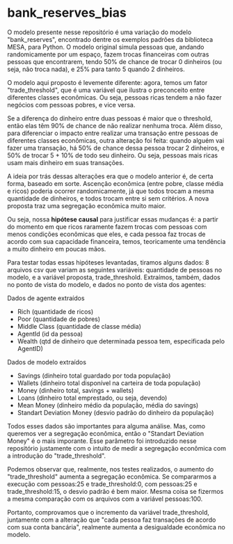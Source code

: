 # bank_reserves_bias

O modelo presente nesse repositório é uma variação do modelo "bank_reserves", encontrado dentre os exemplos padrões da biblioteca MESA, para Python. O modelo original simula pessoas que, andando randomicamente por um espaço, fazem trocas financeiras com outras pessoas que encontrarem, tendo 50% de chance de trocar 0 dinheiros (ou seja, não troca nada), e 25% para tanto 5 quando 2 dinheiros.

O modelo aqui proposto é levemente diferente: agora, temos um fator "trade_threshold", que é uma variável que ilustra o preconceito entre diferentes classes econômicas. Ou seja, pessoas ricas tendem a não fazer negócios com pessoas pobres, e vice versa.

Se a diferença do dinheiro entre duas pessoas é maior que o threshold, então elas têm 90% de chance de não realizar nenhuma troca. Além disso, para diferenciar o impacto entre realizar uma transação entre pessoas de diferentes classes econômicas, outra alteração foi feita: quando alguém vai fazer uma transação, há 50% de chance dessa pessoa trocar 2 dinheiros, e 50% de trocar 5 + 10% de todo seu dinheiro. Ou seja, pessoas mais ricas usam mais dinheiro em suas transações.

A ideia por trás dessas alterações era que o modelo anterior é, de certa forma, baseado em sorte. Ascenção econômica (entre pobre, classe média e ricos) poderia ocorrer randomicamente, já que todos trocam a mesma quantidade de dinheiros, e todos trocam entre si sem critérios. A nova proposta traz uma segregação econômica muito maior.

Ou seja, nossa **hipótese causal** para justificar essas mudanças é: a partir do momento em que ricos raramente fazem trocas com pessoas com menos condições econômicas que eles, e cada pessoa faz trocas de acordo com sua capacidade financeira, temos, teoricamente uma tendência a muito dinheiro em poucas mãos.

Para testar todas essas hipóteses levantadas, tiramos alguns dados: 8 arquivos csv que variam as seguintes variáveis: quantidade de pessoas no modelo, e a variável proposta, trade_threshold. Extraímos, também, dados no ponto de vista do modelo, e dados no ponto de vista dos agentes:

Dados de agente extraídos

- Rich (quantidade de ricos)
- Poor (quantidade de pobres)
- Middle Class (quantidade de classe média)
- AgentId (id da pessoa)
- Wealth (qtd de dinheiro que determinada pessoa tem, especificada pelo AgentID)

Dados de modelo extraídos

- Savings (dinheiro total guardado por toda população)
- Wallets (dinheiro total disponível na carteira de toda população)
- Money (dinheiro total, savings + wallets)
- Loans (dinheiro total emprestado, ou seja, devendo)
- Mean Money (dinheiro médio da população, média do savings)
- Standart Deviation Money (desvio padrão do dinheiro da população)

Todos esses dados são importantes para alguma análise. Mas, como queremos ver a segregação econômica, então o "Standart Deviation Money" é o mais imporante. Esse parâmetro foi introduzido nesse repositório justamente com o intuito de medir a segregação econômica com a introdução do "trade_threshold".

Podemos observar que, realmente, nos testes realizados, o aumento do "trade_threshold" aumenta a segregação econômica. Se compararmos a execução com  pessoas:25 e trade_threshold:0, com pessoas:25 e trade_threshold:15, o desvio padrão é bem maior. Mesma coisa se fizermos a mesma comparação com os arquivos com a variável pessoas:100.

Portanto, comprovamos que o incremento da variável trade_threshold, juntamente com a alteração que "cada pessoa faz transações de acordo com sua conta bancária", realmente aumenta a desigualdade econômica no modelo.
